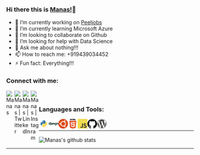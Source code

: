 ### Hi there this is [Manas!][website]👋


- 🔭 I’m currently working on [Peeljobs](https://peeljobs.com/)
- 🌱 I’m currently learning Microsoft Azure
- 👯 I’m looking to collaborate on Github
- 🤔 I’m looking for help with Data Science
- 💬 Ask me about nothing!!!
- 📫 How to reach me: +919439034452
- ⚡ Fun fact: Everything!!!

### Connect with me:
[<img align="left" alt="Manas" width="22px" src="https://cdn.jsdelivr.net/npm/simple-icons@v3/icons/googlechrome.svg" />][website]
[<img align="left" alt="Manas | Twitter" width="22px" src="https://cdn.jsdelivr.net/npm/simple-icons@v3/icons/twitter.svg" />][twitter]
[<img align="left" alt="Manas | LinkedIn" width="22px" src="https://cdn.jsdelivr.net/npm/simple-icons@v3/icons/linkedin.svg" />][linkedin]
[<img align="left" alt="Manas | Instagram" width="22px" src="https://cdn.jsdelivr.net/npm/simple-icons@v3/icons/instagram.svg" />][instagram]

<br />

### Languages and Tools:

<img align="left" alt="Python" width="26px" src="https://raw.githubusercontent.com/github/explore/80688e429a7d4ef2fca1e82350fe8e3517d3494d/topics/python/python.png" />
<img align="left" alt="Django" width="26px" src="https://raw.githubusercontent.com/github/explore/80688e429a7d4ef2fca1e82350fe8e3517d3494d/topics/django/django.png" />
<img align="left" alt="Ubuntu" width="26px" src="https://raw.githubusercontent.com/github/explore/80688e429a7d4ef2fca1e82350fe8e3517d3494d/topics/ubuntu/ubuntu.png" />
<img align="left" alt="HTML5" width="26px"src="https://raw.githubusercontent.com/github/explore/80688e429a7d4ef2fca1e82350fe8e3517d3494d/topics/html/html.png" />
<img align="left" alt="JavaScript" width="26px" src="https://raw.githubusercontent.com/github/explore/80688e429a7d4ef2fca1e82350fe8e3517d3494d/topics/javascript/javascript.png" />
<img align="left" alt="GitHub" width="26px" src="https://raw.githubusercontent.com/github/explore/78df643247d429f6cc873026c0622819ad797942/topics/github/github.png" />
<img align="left" alt="Wordpress" width="26px" src="https://raw.githubusercontent.com/github/explore/80688e429a7d4ef2fca1e82350fe8e3517d3494d/topics/wordpress/wordpress.png" />
<br />

---
<img align="center" src="https://github-readme-stats.manasranjanpati.vercel.app/api?username=manasranjanpati&show_icons=true&include_all_commits=true&theme=radical" alt="Manas's github stats" />

---

[website]: https://manasranjanpati.netlify.app
[twitter]: https://twitter.com/Iam_manas
[instagram]: https://instagram.com/manasranjanpati
[linkedin]: https://linkedin.com/in/manas-ranjan-pati-0969009a

